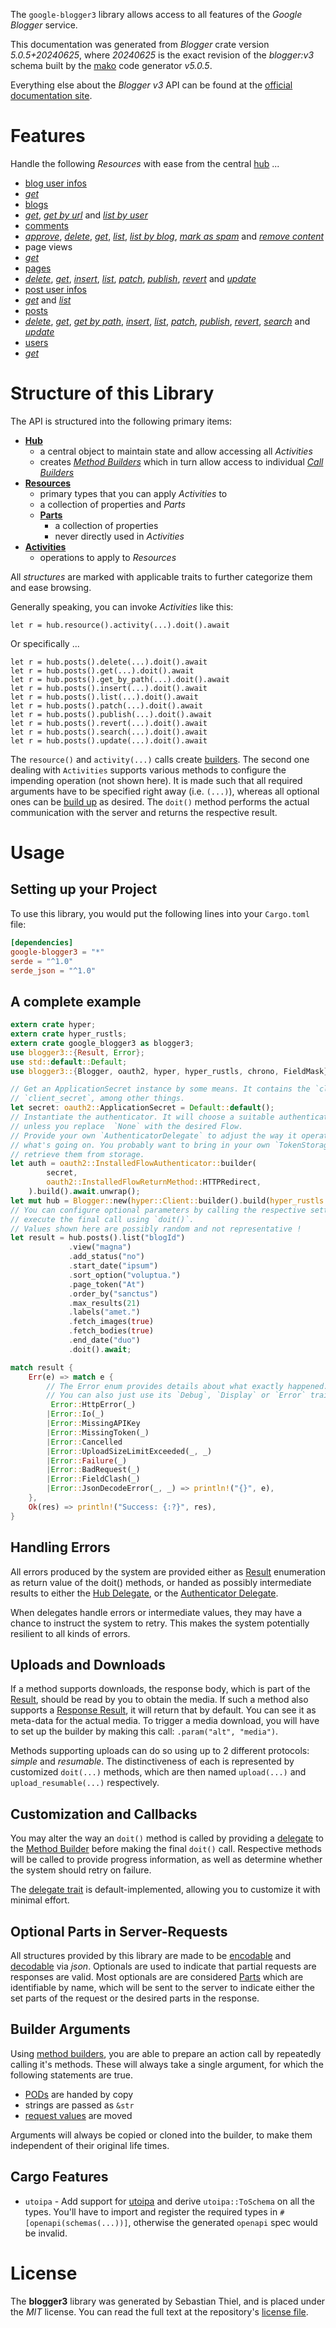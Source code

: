 <!---
DO NOT EDIT !
This file was generated automatically from 'src/generator/templates/api/README.md.mako'
DO NOT EDIT !
-->
The `google-blogger3` library allows access to all features of the *Google Blogger* service.

This documentation was generated from *Blogger* crate version *5.0.5+20240625*, where *20240625* is the exact revision of the *blogger:v3* schema built by the [mako](http://www.makotemplates.org/) code generator *v5.0.5*.

Everything else about the *Blogger* *v3* API can be found at the
[official documentation site](https://developers.google.com/blogger/docs/3.0/getting_started).
# Features

Handle the following *Resources* with ease from the central [hub](https://docs.rs/google-blogger3/5.0.5+20240625/google_blogger3/Blogger) ... 

* [blog user infos](https://docs.rs/google-blogger3/5.0.5+20240625/google_blogger3/api::BlogUserInfo)
 * [*get*](https://docs.rs/google-blogger3/5.0.5+20240625/google_blogger3/api::BlogUserInfoGetCall)
* [blogs](https://docs.rs/google-blogger3/5.0.5+20240625/google_blogger3/api::Blog)
 * [*get*](https://docs.rs/google-blogger3/5.0.5+20240625/google_blogger3/api::BlogGetCall), [*get by url*](https://docs.rs/google-blogger3/5.0.5+20240625/google_blogger3/api::BlogGetByUrlCall) and [*list by user*](https://docs.rs/google-blogger3/5.0.5+20240625/google_blogger3/api::BlogListByUserCall)
* [comments](https://docs.rs/google-blogger3/5.0.5+20240625/google_blogger3/api::Comment)
 * [*approve*](https://docs.rs/google-blogger3/5.0.5+20240625/google_blogger3/api::CommentApproveCall), [*delete*](https://docs.rs/google-blogger3/5.0.5+20240625/google_blogger3/api::CommentDeleteCall), [*get*](https://docs.rs/google-blogger3/5.0.5+20240625/google_blogger3/api::CommentGetCall), [*list*](https://docs.rs/google-blogger3/5.0.5+20240625/google_blogger3/api::CommentListCall), [*list by blog*](https://docs.rs/google-blogger3/5.0.5+20240625/google_blogger3/api::CommentListByBlogCall), [*mark as spam*](https://docs.rs/google-blogger3/5.0.5+20240625/google_blogger3/api::CommentMarkAsSpamCall) and [*remove content*](https://docs.rs/google-blogger3/5.0.5+20240625/google_blogger3/api::CommentRemoveContentCall)
* page views
 * [*get*](https://docs.rs/google-blogger3/5.0.5+20240625/google_blogger3/api::PageViewGetCall)
* [pages](https://docs.rs/google-blogger3/5.0.5+20240625/google_blogger3/api::Page)
 * [*delete*](https://docs.rs/google-blogger3/5.0.5+20240625/google_blogger3/api::PageDeleteCall), [*get*](https://docs.rs/google-blogger3/5.0.5+20240625/google_blogger3/api::PageGetCall), [*insert*](https://docs.rs/google-blogger3/5.0.5+20240625/google_blogger3/api::PageInsertCall), [*list*](https://docs.rs/google-blogger3/5.0.5+20240625/google_blogger3/api::PageListCall), [*patch*](https://docs.rs/google-blogger3/5.0.5+20240625/google_blogger3/api::PagePatchCall), [*publish*](https://docs.rs/google-blogger3/5.0.5+20240625/google_blogger3/api::PagePublishCall), [*revert*](https://docs.rs/google-blogger3/5.0.5+20240625/google_blogger3/api::PageRevertCall) and [*update*](https://docs.rs/google-blogger3/5.0.5+20240625/google_blogger3/api::PageUpdateCall)
* [post user infos](https://docs.rs/google-blogger3/5.0.5+20240625/google_blogger3/api::PostUserInfo)
 * [*get*](https://docs.rs/google-blogger3/5.0.5+20240625/google_blogger3/api::PostUserInfoGetCall) and [*list*](https://docs.rs/google-blogger3/5.0.5+20240625/google_blogger3/api::PostUserInfoListCall)
* [posts](https://docs.rs/google-blogger3/5.0.5+20240625/google_blogger3/api::Post)
 * [*delete*](https://docs.rs/google-blogger3/5.0.5+20240625/google_blogger3/api::PostDeleteCall), [*get*](https://docs.rs/google-blogger3/5.0.5+20240625/google_blogger3/api::PostGetCall), [*get by path*](https://docs.rs/google-blogger3/5.0.5+20240625/google_blogger3/api::PostGetByPathCall), [*insert*](https://docs.rs/google-blogger3/5.0.5+20240625/google_blogger3/api::PostInsertCall), [*list*](https://docs.rs/google-blogger3/5.0.5+20240625/google_blogger3/api::PostListCall), [*patch*](https://docs.rs/google-blogger3/5.0.5+20240625/google_blogger3/api::PostPatchCall), [*publish*](https://docs.rs/google-blogger3/5.0.5+20240625/google_blogger3/api::PostPublishCall), [*revert*](https://docs.rs/google-blogger3/5.0.5+20240625/google_blogger3/api::PostRevertCall), [*search*](https://docs.rs/google-blogger3/5.0.5+20240625/google_blogger3/api::PostSearchCall) and [*update*](https://docs.rs/google-blogger3/5.0.5+20240625/google_blogger3/api::PostUpdateCall)
* [users](https://docs.rs/google-blogger3/5.0.5+20240625/google_blogger3/api::User)
 * [*get*](https://docs.rs/google-blogger3/5.0.5+20240625/google_blogger3/api::UserGetCall)




# Structure of this Library

The API is structured into the following primary items:

* **[Hub](https://docs.rs/google-blogger3/5.0.5+20240625/google_blogger3/Blogger)**
    * a central object to maintain state and allow accessing all *Activities*
    * creates [*Method Builders*](https://docs.rs/google-blogger3/5.0.5+20240625/google_blogger3/client::MethodsBuilder) which in turn
      allow access to individual [*Call Builders*](https://docs.rs/google-blogger3/5.0.5+20240625/google_blogger3/client::CallBuilder)
* **[Resources](https://docs.rs/google-blogger3/5.0.5+20240625/google_blogger3/client::Resource)**
    * primary types that you can apply *Activities* to
    * a collection of properties and *Parts*
    * **[Parts](https://docs.rs/google-blogger3/5.0.5+20240625/google_blogger3/client::Part)**
        * a collection of properties
        * never directly used in *Activities*
* **[Activities](https://docs.rs/google-blogger3/5.0.5+20240625/google_blogger3/client::CallBuilder)**
    * operations to apply to *Resources*

All *structures* are marked with applicable traits to further categorize them and ease browsing.

Generally speaking, you can invoke *Activities* like this:

```Rust,ignore
let r = hub.resource().activity(...).doit().await
```

Or specifically ...

```ignore
let r = hub.posts().delete(...).doit().await
let r = hub.posts().get(...).doit().await
let r = hub.posts().get_by_path(...).doit().await
let r = hub.posts().insert(...).doit().await
let r = hub.posts().list(...).doit().await
let r = hub.posts().patch(...).doit().await
let r = hub.posts().publish(...).doit().await
let r = hub.posts().revert(...).doit().await
let r = hub.posts().search(...).doit().await
let r = hub.posts().update(...).doit().await
```

The `resource()` and `activity(...)` calls create [builders][builder-pattern]. The second one dealing with `Activities` 
supports various methods to configure the impending operation (not shown here). It is made such that all required arguments have to be 
specified right away (i.e. `(...)`), whereas all optional ones can be [build up][builder-pattern] as desired.
The `doit()` method performs the actual communication with the server and returns the respective result.

# Usage

## Setting up your Project

To use this library, you would put the following lines into your `Cargo.toml` file:

```toml
[dependencies]
google-blogger3 = "*"
serde = "^1.0"
serde_json = "^1.0"
```

## A complete example

```Rust
extern crate hyper;
extern crate hyper_rustls;
extern crate google_blogger3 as blogger3;
use blogger3::{Result, Error};
use std::default::Default;
use blogger3::{Blogger, oauth2, hyper, hyper_rustls, chrono, FieldMask};

// Get an ApplicationSecret instance by some means. It contains the `client_id` and 
// `client_secret`, among other things.
let secret: oauth2::ApplicationSecret = Default::default();
// Instantiate the authenticator. It will choose a suitable authentication flow for you, 
// unless you replace  `None` with the desired Flow.
// Provide your own `AuthenticatorDelegate` to adjust the way it operates and get feedback about 
// what's going on. You probably want to bring in your own `TokenStorage` to persist tokens and
// retrieve them from storage.
let auth = oauth2::InstalledFlowAuthenticator::builder(
        secret,
        oauth2::InstalledFlowReturnMethod::HTTPRedirect,
    ).build().await.unwrap();
let mut hub = Blogger::new(hyper::Client::builder().build(hyper_rustls::HttpsConnectorBuilder::new().with_native_roots().unwrap().https_or_http().enable_http1().build()), auth);
// You can configure optional parameters by calling the respective setters at will, and
// execute the final call using `doit()`.
// Values shown here are possibly random and not representative !
let result = hub.posts().list("blogId")
             .view("magna")
             .add_status("no")
             .start_date("ipsum")
             .sort_option("voluptua.")
             .page_token("At")
             .order_by("sanctus")
             .max_results(21)
             .labels("amet.")
             .fetch_images(true)
             .fetch_bodies(true)
             .end_date("duo")
             .doit().await;

match result {
    Err(e) => match e {
        // The Error enum provides details about what exactly happened.
        // You can also just use its `Debug`, `Display` or `Error` traits
         Error::HttpError(_)
        |Error::Io(_)
        |Error::MissingAPIKey
        |Error::MissingToken(_)
        |Error::Cancelled
        |Error::UploadSizeLimitExceeded(_, _)
        |Error::Failure(_)
        |Error::BadRequest(_)
        |Error::FieldClash(_)
        |Error::JsonDecodeError(_, _) => println!("{}", e),
    },
    Ok(res) => println!("Success: {:?}", res),
}

```
## Handling Errors

All errors produced by the system are provided either as [Result](https://docs.rs/google-blogger3/5.0.5+20240625/google_blogger3/client::Result) enumeration as return value of
the doit() methods, or handed as possibly intermediate results to either the 
[Hub Delegate](https://docs.rs/google-blogger3/5.0.5+20240625/google_blogger3/client::Delegate), or the [Authenticator Delegate](https://docs.rs/yup-oauth2/*/yup_oauth2/trait.AuthenticatorDelegate.html).

When delegates handle errors or intermediate values, they may have a chance to instruct the system to retry. This 
makes the system potentially resilient to all kinds of errors.

## Uploads and Downloads
If a method supports downloads, the response body, which is part of the [Result](https://docs.rs/google-blogger3/5.0.5+20240625/google_blogger3/client::Result), should be
read by you to obtain the media.
If such a method also supports a [Response Result](https://docs.rs/google-blogger3/5.0.5+20240625/google_blogger3/client::ResponseResult), it will return that by default.
You can see it as meta-data for the actual media. To trigger a media download, you will have to set up the builder by making
this call: `.param("alt", "media")`.

Methods supporting uploads can do so using up to 2 different protocols: 
*simple* and *resumable*. The distinctiveness of each is represented by customized 
`doit(...)` methods, which are then named `upload(...)` and `upload_resumable(...)` respectively.

## Customization and Callbacks

You may alter the way an `doit()` method is called by providing a [delegate](https://docs.rs/google-blogger3/5.0.5+20240625/google_blogger3/client::Delegate) to the 
[Method Builder](https://docs.rs/google-blogger3/5.0.5+20240625/google_blogger3/client::CallBuilder) before making the final `doit()` call. 
Respective methods will be called to provide progress information, as well as determine whether the system should 
retry on failure.

The [delegate trait](https://docs.rs/google-blogger3/5.0.5+20240625/google_blogger3/client::Delegate) is default-implemented, allowing you to customize it with minimal effort.

## Optional Parts in Server-Requests

All structures provided by this library are made to be [encodable](https://docs.rs/google-blogger3/5.0.5+20240625/google_blogger3/client::RequestValue) and 
[decodable](https://docs.rs/google-blogger3/5.0.5+20240625/google_blogger3/client::ResponseResult) via *json*. Optionals are used to indicate that partial requests are responses 
are valid.
Most optionals are are considered [Parts](https://docs.rs/google-blogger3/5.0.5+20240625/google_blogger3/client::Part) which are identifiable by name, which will be sent to 
the server to indicate either the set parts of the request or the desired parts in the response.

## Builder Arguments

Using [method builders](https://docs.rs/google-blogger3/5.0.5+20240625/google_blogger3/client::CallBuilder), you are able to prepare an action call by repeatedly calling it's methods.
These will always take a single argument, for which the following statements are true.

* [PODs][wiki-pod] are handed by copy
* strings are passed as `&str`
* [request values](https://docs.rs/google-blogger3/5.0.5+20240625/google_blogger3/client::RequestValue) are moved

Arguments will always be copied or cloned into the builder, to make them independent of their original life times.

[wiki-pod]: http://en.wikipedia.org/wiki/Plain_old_data_structure
[builder-pattern]: http://en.wikipedia.org/wiki/Builder_pattern
[google-go-api]: https://github.com/google/google-api-go-client

## Cargo Features

* `utoipa` - Add support for [utoipa](https://crates.io/crates/utoipa) and derive `utoipa::ToSchema` on all
the types. You'll have to import and register the required types in `#[openapi(schemas(...))]`, otherwise the
generated `openapi` spec would be invalid.


# License
The **blogger3** library was generated by Sebastian Thiel, and is placed 
under the *MIT* license.
You can read the full text at the repository's [license file][repo-license].

[repo-license]: https://github.com/Byron/google-apis-rsblob/main/LICENSE.md

